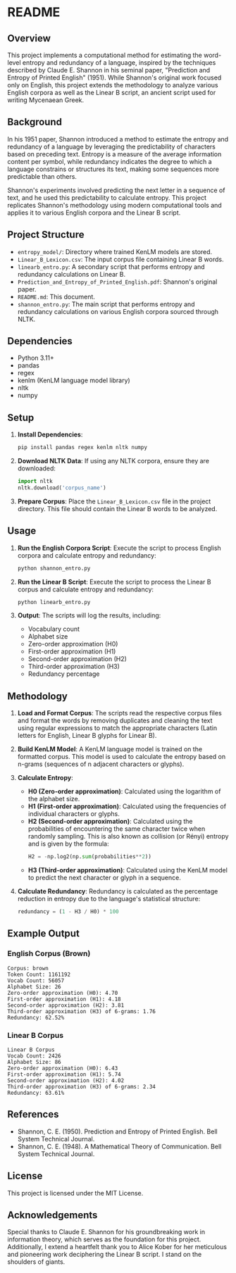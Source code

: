 # README

## Overview

This project implements a computational method for estimating the word-level entropy and redundancy of a language, inspired by the techniques described by Claude E. Shannon in his seminal paper, "Prediction and Entropy of Printed English" (1951). While Shannon's original work focused only on English, this project extends the methodology to analyze various English corpora as well as the Linear B script, an ancient script used for writing Mycenaean Greek.

## Background

In his 1951 paper, Shannon introduced a method to estimate the entropy and redundancy of a language by leveraging the predictability of characters based on preceding text. Entropy is a measure of the average information content per symbol, while redundancy indicates the degree to which a language constrains or structures its text, making some sequences more predictable than others.

Shannon's experiments involved predicting the next letter in a sequence of text, and he used this predictability to calculate entropy. This project replicates Shannon's methodology using modern computational tools and applies it to various English corpora and the Linear B script.

## Project Structure

- `entropy_model/`: Directory where trained KenLM models are stored.
- `Linear_B_Lexicon.csv`: The input corpus file containing Linear B words.
- `linearb_entro.py`: A secondary script that performs entropy and redundancy calculations on Linear B.
- `Prediction_and_Entropy_of_Printed_English.pdf`: Shannon's original paper.
- `README.md`: This document.
- `shannon_entro.py`: The main script that performs entropy and redundancy calculations on various English corpora sourced through NLTK.

## Dependencies

- Python 3.11+
- pandas
- regex
- kenlm (KenLM language model library)
- nltk
- numpy

## Setup

1. **Install Dependencies**:
   ```bash
   pip install pandas regex kenlm nltk numpy
   ```

2. **Download NLTK Data**:
   If using any NLTK corpora, ensure they are downloaded:
   ```python
   import nltk
   nltk.download('corpus_name')
   ```

3. **Prepare Corpus**:
   Place the `Linear_B_Lexicon.csv` file in the project directory. This file should contain the Linear B words to be analyzed.

## Usage

1. **Run the English Corpora Script**:
   Execute the script to process English corpora and calculate entropy and redundancy:
   ```bash
   python shannon_entro.py
   ```

2. **Run the Linear B Script**:
   Execute the script to process the Linear B corpus and calculate entropy and redundancy:
   ```bash
   python linearb_entro.py
   ```

3. **Output**:
   The scripts will log the results, including:
   - Vocabulary count
   - Alphabet size
   - Zero-order approximation (H0)
   - First-order approximation (H1)
   - Second-order approximation (H2)
   - Third-order approximation (H3)
   - Redundancy percentage

## Methodology

1. **Load and Format Corpus**:
   The scripts read the respective corpus files and format the words by removing duplicates and cleaning the text using regular expressions to match the appropriate characters (Latin letters for English, Linear B glyphs for Linear B).

2. **Build KenLM Model**:
   A KenLM language model is trained on the formatted corpus. This model is used to calculate the entropy based on n-grams (sequences of n adjacent characters or glyphs).

3. **Calculate Entropy**:
   - **H0 (Zero-order approximation)**: Calculated using the logarithm of the alphabet size.
   - **H1 (First-order approximation)**: Calculated using the frequencies of individual characters or glyphs.
   - **H2 (Second-order approximation)**: Calculated using the probabilities of encountering the same character twice when randomly sampling. This is also known as collision (or Rényi) entropy and is given by the formula:
     ```python
     H2 = -np.log2(np.sum(probabilities**2))
     ```
   - **H3 (Third-order approximation)**: Calculated using the KenLM model to predict the next character or glyph in a sequence.

4. **Calculate Redundancy**:
   Redundancy is calculated as the percentage reduction in entropy due to the language's statistical structure:
   ```python
   redundancy = (1 - H3 / H0) * 100
   ```

## Example Output

### English Corpus (Brown)
```
Corpus: brown
Token Count: 1161192
Vocab Count: 56057
Alphabet Size: 26
Zero-order approximation (H0): 4.70
First-order approximation (H1): 4.18
Second-order approximation (H2): 3.81
Third-order approximation (H3) of 6-grams: 1.76
Redundancy: 62.52%
```

### Linear B Corpus
```
Linear B Corpus
Vocab Count: 2426
Alphabet Size: 86
Zero-order approximation (H0): 6.43
First-order approximation (H1): 5.74
Second-order approximation (H2): 4.02
Third-order approximation (H3) of 6-grams: 2.34
Redundancy: 63.61%
```

## References

- Shannon, C. E. (1950). Prediction and Entropy of Printed English. Bell System Technical Journal.
- Shannon, C. E. (1948). A Mathematical Theory of Communication. Bell System Technical Journal.

## License

This project is licensed under the MIT License.

## Acknowledgements

Special thanks to Claude E. Shannon for his groundbreaking work in information theory, which serves as the foundation for this project. Additionally, I extend a heartfelt thank you to Alice Kober for her meticulous and pioneering work deciphering the Linear B script. I stand on the shoulders of giants.